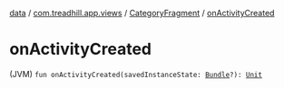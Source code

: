 [data](../../index.md) / [com.treadhill.app.views](../index.md) / [CategoryFragment](index.md) / [onActivityCreated](./on-activity-created.md)

# onActivityCreated

(JVM) `fun onActivityCreated(savedInstanceState: `[`Bundle`](https://developer.android.com/reference/android/os/Bundle.html)`?): `[`Unit`](https://kotlinlang.org/api/latest/jvm/stdlib/kotlin/-unit/index.html)